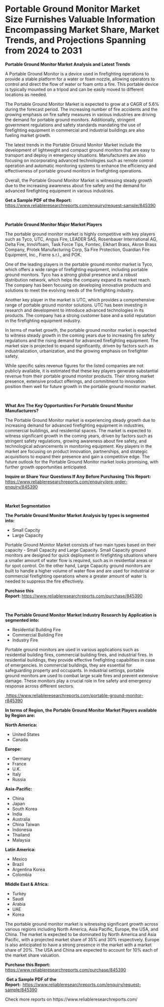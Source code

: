 <p><h1>Portable Ground Monitor Market Size Furnishes Valuable Information Encompassing Market Share, Market Trends, and Projections Spanning from 2024 to 2031</h1></p><p><strong>Portable Ground Monitor Market Analysis and Latest Trends</strong></p>
<p><p>A Portable Ground Monitor is a device used in firefighting operations to provide a stable platform for a water or foam nozzle, allowing operators to control and direct the flow of water or foam onto a fire. This portable device is typically mounted on a tripod and can be easily moved to different locations as needed.</p><p>The Portable Ground Monitor Market is expected to grow at a CAGR of 5.6% during the forecast period. The increasing number of fire accidents and the growing emphasis on fire safety measures in various industries are driving the demand for portable ground monitors. Additionally, stringent government regulations and safety standards mandating the use of firefighting equipment in commercial and industrial buildings are also fueling market growth.</p><p>The latest trends in the Portable Ground Monitor Market include the development of lightweight and compact ground monitors that are easy to transport and deploy in emergency situations. Manufacturers are also focusing on incorporating advanced technologies such as remote control operation and automatic monitoring systems to enhance the efficiency and effectiveness of portable ground monitors in firefighting operations.</p><p>Overall, the Portable Ground Monitor Market is witnessing steady growth due to the increasing awareness about fire safety and the demand for advanced firefighting equipment in various industries.</p></p>
<p><strong>Get a Sample PDF of the Report:&nbsp;</strong> <a href="https://www.reliableresearchreports.com/enquiry/request-sample/845390">https://www.reliableresearchreports.com/enquiry/request-sample/845390</a></p>
<p>&nbsp;</p>
<p><strong>Portable Ground Monitor Major Market Players</strong></p>
<p><p>The portable ground monitor market is highly competitive with key players such as Tyco, UTC, Angus Fire, LEADER SAS, Rosenbauer International AG, Delta Fire, InnoVfoam, Task Force Tips, Fomtec, Elkhart Brass, Akron Brass Company, Protek Manufacturing Corp, Sa Fire Protection, Guardian Fire Equipment, Inc., Fierre s.r.l., and POK.</p><p>One of the leading players in the portable ground monitor market is Tyco, which offers a wide range of firefighting equipment, including portable ground monitors. Tyco has a strong global presence and a robust distribution network, which helps the company expand its market reach. The company has been focusing on developing innovative products and solutions to meet the evolving needs of the firefighting industry.</p><p>Another key player in the market is UTC, which provides a comprehensive range of portable ground monitor solutions. UTC has been investing in research and development to introduce advanced technologies in its products. The company has a strong customer base and a solid reputation in the firefighting equipment industry.</p><p>In terms of market growth, the portable ground monitor market is expected to witness steady growth in the coming years due to increasing fire safety regulations and the rising demand for advanced firefighting equipment. The market size is projected to expand significantly, driven by factors such as industrialization, urbanization, and the growing emphasis on firefighter safety.</p><p>While specific sales revenue figures for the listed companies are not publicly available, it is estimated that these key players generate substantial revenue from their portable ground monitor products. Their strong market presence, extensive product offerings, and commitment to innovation position them well for future growth in the portable ground monitor market.</p></p>
<p>&nbsp;</p>
<p><strong>What Are The Key Opportunities For Portable Ground Monitor Manufacturers?</strong></p>
<p><p>The Portable Ground Monitor market is experiencing steady growth due to increasing demand for advanced firefighting equipment in industries, commercial buildings, and residential spaces. The market is expected to witness significant growth in the coming years, driven by factors such as stringent safety regulations, growing awareness about fire safety, and technological advancements in monitoring equipment. Key players in the market are focusing on product innovation, partnerships, and strategic acquisitions to expand their presence and gain a competitive edge. The future outlook for the Portable Ground Monitor market looks promising, with further growth opportunities anticipated.</p></p>
<p><strong>Inquire or Share Your Questions If Any Before Purchasing This Report:</strong> <a href="https://www.reliableresearchreports.com/enquiry/pre-order-enquiry/845390">https://www.reliableresearchreports.com/enquiry/pre-order-enquiry/845390</a></p>
<p>&nbsp;</p>
<p><strong>Market Segmentation</strong></p>
<p><strong>The Portable Ground Monitor Market Analysis by types is segmented into:</strong></p>
<p><ul><li>Small Capcity</li><li>Large Capacity</li></ul></p>
<p><p>Portable Ground Monitor Market consists of two main types based on their capacity - Small Capacity and Large Capacity. Small Capacity ground monitors are designed for quick deployment in firefighting situations where a smaller amount of water flow is required, such as in residential areas or for spot control. On the other hand, Large Capacity ground monitors are built to handle a higher volume of water flow and are used for industrial or commercial firefighting operations where a greater amount of water is needed to suppress the fire effectively.</p></p>
<p><strong>Purchase this Report:&nbsp;</strong><a href="https://www.reliableresearchreports.com/purchase/845390">https://www.reliableresearchreports.com/purchase/845390</a></p>
<p>&nbsp;</p>
<p><strong>The Portable Ground Monitor Market Industry Research by Application is segmented into:</strong></p>
<p><ul><li>Residential Building Fire</li><li>Commercial Building Fire</li><li>Industry Fire</li></ul></p>
<p><p>Portable ground monitors are used in various applications such as residential building fires, commercial building fires, and industrial fires. In residential buildings, they provide effective firefighting capabilities in case of emergencies. In commercial buildings, they are essential for safeguarding property and occupants. In industrial settings, portable ground monitors are used to combat large scale fires and prevent extensive damage. These monitors play a crucial role in fire safety and emergency response across different sectors.</p></p>
<p><a href="https://www.reliableresearchreports.com/portable-ground-monitor-r845390">&nbsp;https://www.reliableresearchreports.com/portable-ground-monitor-r845390</a></p>
<p><strong>In terms of Region, the Portable Ground Monitor Market Players available by Region are:</strong></p>
<p>
    <p> <strong> North America: </strong>
        <ul>
            <li>United States</li>
            <li>Canada</li>
        </ul>
        </p> 
    <p> <strong> Europe: </strong>
        <ul>
            <li>Germany</li>
            <li>France</li>
            <li>U.K.</li>
            <li>Italy</li>
            <li>Russia</li>
        </ul>
        </p> 
    <p> <strong> Asia-Pacific: </strong>
        <ul>
            <li>China</li>
            <li>Japan</li>
            <li>South Korea</li>
            <li>India</li>
            <li>Australia</li>
            <li>China Taiwan</li>
            <li>Indonesia</li>
            <li>Thailand</li>
            <li>Malaysia</li>
        </ul>
        </p> 
    <p> <strong> Latin America: </strong>
        <ul>
            <li>Mexico</li>
            <li>Brazil</li>
            <li>Argentina Korea</li>
            <li>Colombia</li>
        </ul>
        </p> 
    <p> <strong> Middle East & Africa: </strong>
        <ul>
            <li>Turkey</li>
            <li>Saudi</li>
            <li>Arabia</li>
            <li>UAE</li>
            <li>Korea</li>
        </ul>
    </p>
    </p>
<p><p>The portable ground monitor market is witnessing significant growth across various regions including North America, Asia Pacific, Europe, the USA, and China. The market is expected to be dominated by North America and Asia Pacific, with a projected market share of 35% and 30% respectively. Europe is also anticipated to have a strong presence in the market with a market share of 20%. The USA and China are expected to account for 10% each of the market share valuation.</p></p>
<p><strong>Purchase this Report: </strong><a href="https://www.reliableresearchreports.com/purchase/845390">https://www.reliableresearchreports.com/purchase/845390</a></p>
<p>&nbsp;<strong>Get a Sample PDF of the Report:&nbsp;&nbsp;</strong><a href="https://www.reliableresearchreports.com/enquiry/request-sample/845390">https://www.reliableresearchreports.com/enquiry/request-sample/845390</a></p>
<p><strong></strong></p>
<p>Check more reports on https://www.reliableresearchreports.com/</p>